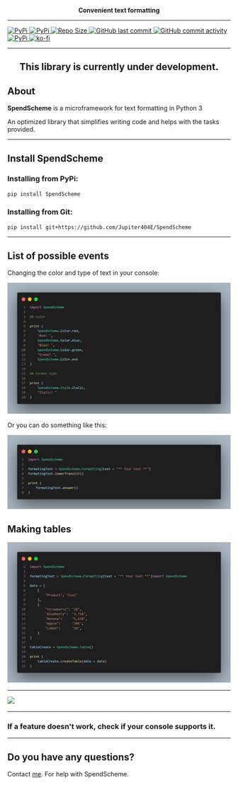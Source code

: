 <p align="center">
  <b>
    Convenient text formatting
  </b>
</p>

<hr>

<a href="https://pypi.org/project/SpendScheme/">
<img src="https://img.shields.io/pypi/v/SpendScheme?style=for-the-badge" alt="PyPi"/>
</a>
<a href="https://pypi.org/project/SpendScheme/">
<img src="https://img.shields.io/pypi/dm/SpendScheme?color=green&style=for-the-badge&label=downloads" alt="PyPi"/>
</a>
<a href="https://github.com/Jupiter404E/SpendScheme/" tabindex="-1">
<img src="https://img.shields.io/github/repo-size/Jupiter404E/SpendScheme?style=for-the-badge" alt="Repo Size"/>
</a>
<a href="https://github.com/Jupiter404E/SpendScheme/" tabindex="-1">
<img src="https://img.shields.io/github/last-commit/Jupiter404E/SpendScheme?style=for-the-badge" alt="GitHub last commit"/>
</a>
<a href="https://github.com/Jupiter404E/SpendScheme/" tabindex="-1">
<img src="https://img.shields.io/github/commit-activity/m/Jupiter404E/SpendScheme?style=for-the-badge" alt="GitHub commit activity"/>
</a>
<a href="https://pypi.org/project/SpendScheme/">
<img src="https://img.shields.io/badge/Page-PyPi-lightgrey?style=for-the-badge" alt="PyPi"/>
</a>
<a href="https://ko-fi.com/Jupiter404E">
<img src="https://img.shields.io/badge/Buy%20me-a%20coffee-ff69b4?style=for-the-badge", alt="ko-fi"/>
</a>

<hr>

<h2 align="center">
This library is currently under development.
</h2>

## About
<strong>SpendScheme</strong> is a microframework for text formatting in Python 3

An optimized library that simplifies writing code and helps with the tasks provided.

---
## Install SpendScheme

### Installing from PyPi:
```commandline
pip install SpendScheme
```
### Installing from Git:
```commandline
pip install git+https://github.com/Jupiter404E/SpendScheme
```

---

## List of possible events

Changing the color and type of text in your console:

<img src = "https://github.com/Jupiter404E/SpendScheme/blob/main/examples_images/changing_the_color_and_type_of_text_in_your_console.png">

Or you can do something like this:

<img src = "https://github.com/Jupiter404E/SpendScheme/blob/main/examples_images/or_you_can_do_something_like_this.png">

## Making tables

<img src = "https://github.com/Jupiter404E/SpendScheme/blob/main/examples_images/making_tables.png">

---

<a href="https://github.com/Jupiter404E/SpendScheme/graphs/contributors">
  <img src="https://contrib.rocks/image?repo=Jupiter404E/SpendScheme" />
</a>

---
### If a feature doesn't work, check if your console supports it.
---

## Do you have any questions?

Сontact [me](https://discord.gg/). For help with SpendScheme.
